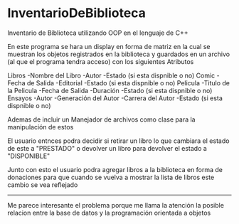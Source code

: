 # InventarioDeBiblioteca
Inventario de Biblioteca utilizando OOP en el lenguaje de C++

En este programa se hara un display en forma de matriz en la cual se muestran los objetos registrados en la biblioteca
y guardados en un archivo (al que el programa tendra acceso) con los siguientes Atributos

Libros
  -Nombre del Libro
  -Autor
  -Estado (si esta dispnible o no)
Comic
  -Fecha de Salida
  -Editorial
  -Estado (si esta dispnible o no)
Pelicula
  -Titulo de la Pelicula
  -Fecha de Salida
  -Duración
  -Estado (si esta dispnible o no)
Ensayos
  -Autor
  -Generación del Autor
  -Carrera del Autor
  -Estado (si esta dispnible o no)
  
Ademas de incluir un Manejador de archivos como clase para la manipulación de estos 
  
El usuario entnces podra decidir si retirar un libro lo que cambiara el estado de este a "PRESTADO" o devolver un libro 
para devolver el estado a "DISPONIBLE"

Junto con esto el usuario podra agregar libros a la biblioteca en forma de donaciones para que cuando se vuelva a mostrar la lista de libros 
este cambio se vea reflejado

________________________________________________________________________________________________________________________________________________

Me parece interesante el problema porque me llama la atención la posible relacion entre la base de datos y la programación orientada a objetos
